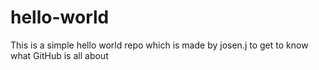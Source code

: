 # hello-world
This is a simple hello world repo which is made by josen.j to get to know what GitHub is all about
